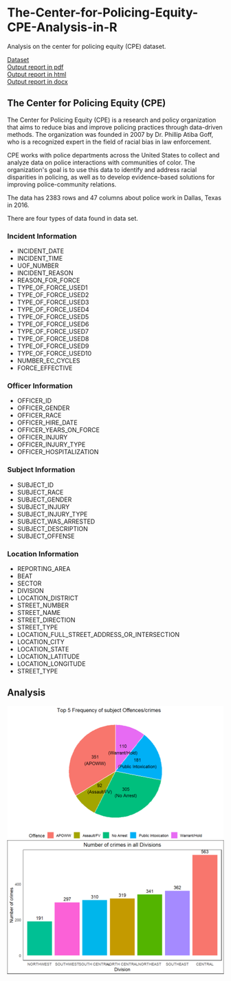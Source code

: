# The-Center-for-Policing-Equity-CPE-Analysis-in-R
Analysis on the center for policing equity (CPE) dataset.

[Dataset](37-00049_UOF-P_2016_prepped.csv) <br>
[Output report in pdf](CPE_Analysis.pdf) <br>
[Output report in html](CPE_Analysis.html) <br>
[Output report in docx](CPE_Analysis.docx) <br>


## The Center for Policing Equity (CPE)

The Center for Policing Equity (CPE) is a research and policy organization that aims to reduce bias and improve policing practices through data-driven methods. The organization was founded in 2007 by Dr. Phillip Atiba Goff, who is a recognized expert in the field of racial bias in law enforcement.

CPE works with police departments across the United States to collect and analyze data on police interactions with communities of color. The organization's goal is to use this data to identify and address racial disparities in policing, as well as to develop evidence-based solutions for improving police-community relations.

The data has 2383 rows and 47 columns about police work in Dallas, Texas in 2016.

There are four types of data found in data set.

### Incident Information

-   INCIDENT_DATE
-   INCIDENT_TIME
-   UOF_NUMBER
-   INCIDENT_REASON
-   REASON_FOR_FORCE
-   TYPE_OF_FORCE_USED1
-   TYPE_OF_FORCE_USED2
-   TYPE_OF_FORCE_USED3
-   TYPE_OF_FORCE_USED4
-   TYPE_OF_FORCE_USED5
-   TYPE_OF_FORCE_USED6
-   TYPE_OF_FORCE_USED7
-   TYPE_OF_FORCE_USED8
-   TYPE_OF_FORCE_USED9
-   TYPE_OF_FORCE_USED10
-   NUMBER_EC_CYCLES
-   FORCE_EFFECTIVE

### Officer Information

-   OFFICER_ID
-   OFFICER_GENDER
-   OFFICER_RACE
-   OFFICER_HIRE_DATE
-   OFFICER_YEARS_ON_FORCE
-   OFFICER_INJURY
-   OFFICER_INJURY_TYPE
-   OFFICER_HOSPITALIZATION

### Subject Information

-   SUBJECT_ID
-   SUBJECT_RACE
-   SUBJECT_GENDER
-   SUBJECT_INJURY
-   SUBJECT_INJURY_TYPE
-   SUBJECT_WAS_ARRESTED
-   SUBJECT_DESCRIPTION
-   SUBJECT_OFFENSE

### Location Information

-   REPORTING_AREA
-   BEAT
-   SECTOR
-   DIVISION
-   LOCATION_DISTRICT
-   STREET_NUMBER
-   STREET_NAME
-   STREET_DIRECTION
-   STREET_TYPE
-   LOCATION_FULL_STREET_ADDRESS_OR_INTERSECTION
-   LOCATION_CITY
-   LOCATION_STATE
-   LOCATION_LATITUDE
-   LOCATION_LONGITUDE
-   STREET_TYPE

## Analysis

![](images/Top_5_Frequency_of_subject_Offences_crimes.jpg)
![](images/Number_of_crimes_in_all_Divisions.jpg)


